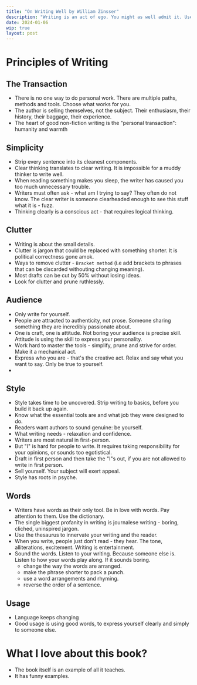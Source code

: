 ```yaml
---
title: "On Writing Well by William Zinsser"
description: "Writing is an act of ego. You might as well admit it. Use its energy to keep it going."
date: 2024-01-06
wip: true
layout: post
---
```


# Principles of Writing

## The Transaction

- There is no one way to do personal work. There are multiple paths, methods and tools. Choose what works for you.
- The author is selling themselves, not the subject. Their enthusiasm, their history, their baggage, their experience.
- The heart of good non-fiction writing is the "personal transaction": humanity and warmth

## Simplicity

- Strip every sentence into its cleanest components.
- Clear thinking translates to clear writing. It is impossible for a muddy thinker to write well.
- When reading something makes you sleep, the writer has caused you too much unnecessary trouble.
- Writers must often ask - what am I trying to say? They often do not know. The clear writer is someone clearheaded enough to see this stuff what it is - fuzz.
- Thinking clearly is a conscious act - that requires logical thinking.

## Clutter

- Writing is about the small details.
- Clutter is jargon that could be replaced with something shorter. It is political correctness gone amok.
- Ways to remove clutter - `Bracket method` (i.e add brackets to phrases that can be discarded withouting changing meaning).
- Most drafts can be cut by 50% without losing ideas.
- Look for clutter and prune ruthlessly.

## Audience

- Only write for yourself.
- People are attracted to authenticity, not prose. Someone sharing something they are incredibly passionate about.
- One is craft, one is attitude. Not boring your audience is precise skill. Attitude is using the skill to express your personality.
- Work hard to master the tools - simplify, prune and strive for order. Make it a mechanical act.
- Express who you are - that's the creative act. Relax and say what you want to say. Only be true to yourself.
-

## Style

- Style takes time to be uncovered. Strip writing to basics, before you build it back up again.
- Know what the essential tools are and what job they were designed to do.
- Readers want authors to sound genuine: be yourself.
- What writing needs - relaxation and confidence.
- Writers are most natural in first-person.
- But "I" is hard for people to write. It requires taking responsibility for your opinions, or sounds too egotistical.
- Draft in first person and then take the "I"s out, if you are not allowed to write in first person.
- Sell yourself. Your subject will exert appeal.
- Style has roots in psyche.

## Words

- Writers have words as their only tool. Be in love with words. Pay attention to them. Use the dictionary.
- The single biggest profanity in writing is journalese writing - boring, cliched, uninspired jargon.
- Use the thesaurus to innervate your writing and the reader.
- When you write, people just don't read - they hear. The tone, alliterations, excitement. Writing is entertainment.
- Sound the words. Listen to your writing. Because someone else is. Listen to how your words play along. If it sounds boring.
  - change the way the words are arranged.
  - make the phrase shorter to pack a punch.
  - use a word arrangements and rhyming.
  - reverse the order of a sentence.

## Usage

- Language keeps changing
- Good usage is using good words, to express yourself clearly and simply to someone else.

# What I love about this book?

- The book itself is an example of all it teaches.
- It has funny examples.
